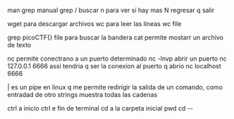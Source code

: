 man grep   manual grep
/ buscar
n para ver si hay mas
N regresar
q salir 

wget para descargar archivos
wc para leer las lineas
wc file

grep picoCTF{} file para buscar la bandera
cat permite mostarr un archivo de texto

nc permite conectrano a un puerto determinado
nc -lnvp abrir un puerto 
nc 127.0.0.1 6666 assi tendria q ser la conexion al puerto q abrio
nc localhost 6666 

| es un pipe en linux q me permite redirigir la salida de un comando, como entradad de otro
strings muestra todas las cadenas

ctrl a inicio
ctrl e fin de terminal
cd a la carpeta inicial
pwd
cd --